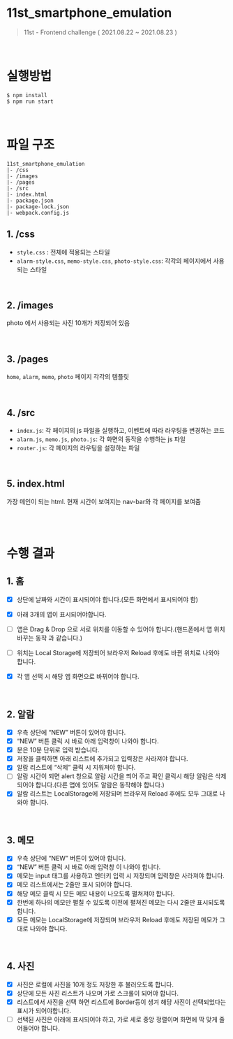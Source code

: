 # 11st_smartphone_emulation

> 11st - Frontend challenge ( 2021.08.22 ~ 2021.08.23 )

<br>

# 실행방법

```shell
$ npm install
$ npm run start
```

<br>

# 파일 구조

```
11st_smartphone_emulation
|- /css
|- /images
|- /pages
|- /src
|- index.html
|- package.json
|- package-lock.json
|- webpack.config.js
```

## 1. /css

- `style.css` : 전체에 적용되는 스타일
- `alarm-style.css`, `memo-style.css`, `photo-style.css`: 각각의 페이지에서 사용되는 스타일

<br>

## 2. /images

photo 에서 사용되는 사진 10개가 저장되어 있음

<br>

## 3. /pages

`home`, `alarm`, `memo`, `photo` 페이지 각각의 템플릿

<br>

## 4. /src

- `index.js`: 각 페이지의 js 파일을 실행하고, 이벤트에 따라 라우팅을 변경하는 코드
- `alarm.js`, `memo.js`, `photo.js`: 각 화면의 동작을 수행하는 js 파일
- `router.js`: 각 페이지의 라우팅을 설정하는 파일

<br>

## 5. index.html

가장 메인이 되는 html. 현재 시간이 보여지는 nav-bar와 각 페이지를 보여줌

<br>
<br>

# 수행 결과

## 1. 홈

- [x] 상단에 날짜와 시간이 표시되어야 합니다.(모든 화면에서 표시되어야 함)

- [x] 아래 3개의 앱이 표시되어야합니다.

- [ ] 앱은 Drag & Drop 으로 서로 위치를 이동할 수 있어야 합니다.(핸드폰에서 앱 위치 바꾸는 동작
      과 같습니다.)
- [ ] 위치는 Local Storage에 저장되어 브라우저 Reload 후에도 바뀐 위치로 나와야 합니다.
- [x] 각 앱 선택 시 해당 앱 화면으로 바뀌어야 합니다.

<br>

## 2. 알람

- [x] 우측 상단에 “NEW” 버튼이 있어야 합니다.
- [x] “NEW” 버튼 클릭 시 바로 아래 입력창이 나와야 합니다.
- [x] 분은 10분 단위로 입력 받습니다.
- [x] 저장을 클릭하면 아래 리스트에 추가되고 입력창은 사라져야 합니다.
- [x] 알람 리스트에 “삭제” 클릭 시 지워져야 합니다.
- [ ] 알람 시간이 되면 alert 창으로 알람 시간을 띄어 주고 확인 클릭시 해당 알람은 삭제되어야 합니다.(다른 앱에 있어도 알람은 동작해야 합니다.)
- [x] 알람 리스트는 LocalStorage에 저장되며 브라우저 Reload 후에도 모두 그대로 나와야 합니다.

<br>

## 3. 메모

- [x] 우측 상단에 “NEW” 버튼이 있어야 합니다.
- [x] “NEW” 버튼 클릭 시 바로 아래 입력창 이 나와야 합니다.
- [x] 메모는 input 태그를 사용하고 엔터키 입력 시 저장되며 입력창은 사라져야 합니다.
- [x] 메모 리스트에서는 2줄만 표시 되어야 합니다.
- [x] 해당 메모 클릭 시 모든 메모 내용이 나오도록 펼쳐져야 합니다.
- [x] 한번에 하나의 메모만 펼칠 수 있도록 이전에 펼쳐진 메모는 다시 2줄만 표시되도록 합니다.
- [x] 모든 메모는 LocalStorage에 저장되며 브라우저 Reload 후에도 저장된 메모가 그대로 나와야 합니다.

<br>

## 4. 사진

- [x] 사진은 로컬에 사진을 10개 정도 저장한 후 불러오도록 합니다.
- [x] 상단에 모든 사진 리스트가 나오며 가로 스크롤이 되어야 합니다.
- [x] 리스트에서 사진을 선택 하면 리스트에 Border등이 생겨 해당 사진이 선택되었다는 표시가 되어야합니다.
- [ ] 선택된 사진은 아래에 표시되어야 하고, 가로 세로 중앙 정렬이며 화면에 딱 맞게 줄어들어야 합니다.
